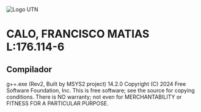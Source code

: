 
![Logo UTN](https://frba.utn.edu.ar/wp-content/uploads/2016/08/logo-utn.ba-horizontal-e1471367724904.jpg "Logo UTN")

# CALO, FRANCISCO MATIAS L:176.114-6

## Compilador
g++.exe (Rev2, Built by MSYS2 project) 14.2.0
Copyright (C) 2024 Free Software Foundation, Inc.
This is free software; see the source for copying conditions.  There is NO
warranty; not even for MERCHANTABILITY or FITNESS FOR A PARTICULAR PURPOSE.
